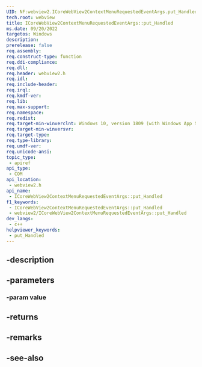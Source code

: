 ```yaml
---
UID: NF:webview2.ICoreWebView2ContextMenuRequestedEventArgs.put_Handled
tech.root: webview
title: ICoreWebView2ContextMenuRequestedEventArgs::put_Handled
ms.date: 09/20/2022
targetos: Windows
description: 
prerelease: false
req.assembly: 
req.construct-type: function
req.ddi-compliance: 
req.dll: 
req.header: webview2.h
req.idl: 
req.include-header: 
req.irql: 
req.kmdf-ver: 
req.lib: 
req.max-support: 
req.namespace: 
req.redist: 
req.target-min-winverclnt: Windows 10, version 1809 (with Windows App SDK 1.1 or later)
req.target-min-winversvr: 
req.target-type: 
req.type-library: 
req.umdf-ver: 
req.unicode-ansi: 
topic_type:
 - apiref
api_type:
 - COM
api_location:
 - webview2.h
api_name:
 - ICoreWebView2ContextMenuRequestedEventArgs::put_Handled
f1_keywords:
 - ICoreWebView2ContextMenuRequestedEventArgs::put_Handled
 - webview2/ICoreWebView2ContextMenuRequestedEventArgs::put_Handled
dev_langs:
 - c++
helpviewer_keywords:
 - put_Handled
---
```


## -description

## -parameters

### -param value

## -returns

## -remarks

## -see-also

